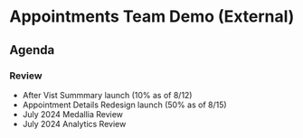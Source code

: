 # Appointments Team Demo (External) 

## Agenda

### Review 

- After Vist Summmary launch (10% as of 8/12) 
- Appointment Details Redesign launch (50% as of 8/15) 
- July 2024 Medallia Review
- July 2024 Analytics Review 

